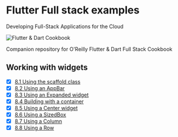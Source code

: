 
# Flutter Full stack examples

Developing Full-Stack Applications for the Cloud

![Flutter & Dart Cookbook](https://github.com/rosera/flutter-and-dart-cookbook/blob/main/images/flutter-dart-cookbook-sml.png "Flutter & Dart Cookbook")

Companion repository for O'Reilly Flutter & Dart Full Stack Cookbook

## Working with widgets 

- [x] [8.1 Using the scaffold class](https://github.com/rosera/flutter-and-dart-cookbook/blob/main/ch08/ex8-1.md)
- [x] [8.2 Using an AppBar](https://github.com/rosera/flutter-and-dart-cookbook/blob/main/ch08/ex8-2.md)
- [x] [8.3 Using an Expanded widget](https://github.com/rosera/flutter-and-dart-cookbook/blob/main/ch08/ex8-3.md)
- [x] [8.4 Building with a container](https://github.com/rosera/flutter-and-dart-cookbook/blob/main/ch08/ex8-4.md)
- [x] [8.5 Using a Center widget](https://github.com/rosera/flutter-and-dart-cookbook/blob/main/ch08/ex8-5.md)
- [x] [8.6 Using a SizedBox](https://github.com/rosera/flutter-and-dart-cookbook/blob/main/ch08/ex8-6.md)
- [x] [8.7 Using a Column](https://github.com/rosera/flutter-and-dart-cookbook/blob/main/ch08/ex8-7.md)
- [x] [8.8 Using a Row](https://github.com/rosera/flutter-and-dart-cookbook/blob/main/ch08/ex8-8.md)
